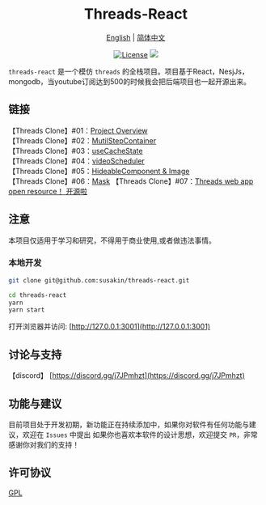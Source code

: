 <h1 align="center">
  Threads-React
</h1>

<p align="center">
 <a href="docs/README.en.md">English</a>  | <a href="README.md">简体中文</a> 
</p>

<p align="center">
  <a href="https://github.com/susakin/threads-react/blob/master/LICENSE"><img src="https://img.shields.io/github/license/susakin/threads-react" alt="License"></a>
  <a><img src="https://img.shields.io/badge/PRs-welcome-brightgreen.svg"/></a>
</p>

`threads-react` 是一个模仿 `threads` 的全栈项目。项目基于React，NesjJs，mongodb，当youtube订阅达到500的时候我会把后端项目也一起开源出来。

## 链接

【Threads Clone】#01：[Project Overview](https://www.youtube.com/watch?v=VKyUfLgA5Ko)  
【Threads Clone】#02：[MutilStepContainer](https://www.youtube.com/watch?v=3t0OoDlCY_k)  
【Threads Clone】#03：[useCacheState](https://www.youtube.com/watch?v=yTzHwWWqpok)  
【Threads Clone】#04：[videoScheduler](https://www.youtube.com/watch?v=rdcjZ6LHGOs)  
【Threads Clone】#05：[HideableComponent & Image](https://www.youtube.com/watch?v=b6DMlS_dHks)<br/>
【Threads Clone】#06：[Mask](https://www.youtube.com/watch?v=H5z3Jufel6A)
【Threads Clone】#07：[Threads web app open resource！ 开源啦 ](https://www.youtube.com/watch?v=sIEHxKcvVBw&t=5s)

## 注意

本项目仅适用于学习和研究，不得用于商业使用,或者做违法事情。

### 本地开发

```bash
git clone git@github.com:susakin/threads-react.git

cd threads-react
yarn
yarn start
```

打开浏览器并访问: [http://127.0.0.1:3001](http://127.0.0.1:3001)

## 讨论与支持

【discord】 [https://discord.gg/j7JPmhzt](https://discord.gg/j7JPmhzt)

## 功能与建议

目前项目处于开发初期，新功能正在持续添加中，如果你对软件有任何功能与建议，欢迎在 `Issues` 中提出
如果你也喜欢本软件的设计思想，欢迎提交 `PR`，非常感谢你对我们的支持！

## 许可协议

[GPL](LICENSE)


